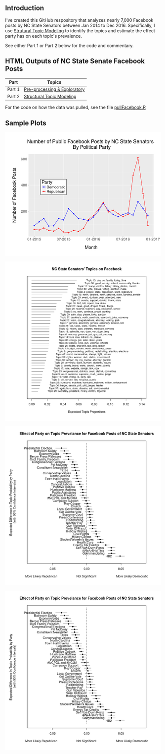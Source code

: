 ## Introduction

I've created this GitHub respository that analyzes nearly 7,000 Facebook posts by NC State Senators between Jan 2014 to Dec 2016. Specifically, I use [Strutural Topic Modeling](http://www.structuraltopicmodel.com/) to identify the topics and estimate the effect party has on each topic's prevalence.

See either Part 1 or Part 2 below for the code and commentary.

## HTML Outputs of NC State Senate Facebook Posts

| Part                | Topics                                                          |
| --------------------| --------------------------------------------------------------- |
| Part 1              | [Pre-processing & Exploratory](https://htmlpreview.github.io/?https://github.com/wesslen/NCStateSenateFacebook/blob/master/code/STM-ncsenate-facebook-part1.html)              |
| Part 2   | [Structural Topic Modeling](https://htmlpreview.github.io/?https://github.com/wesslen/NCStateSenateFacebook/blob/master/code/STM-ncsenate-facebook-part2.html)    |

For the code on how the data was pulled, see the file [pullFacebook.R](code/pullFacebook.R)

## Sample Plots

![Time Series of the Number of Posts by Political Party](img/STM-senate2.png)

![Facebook Topics](img/STM-senate3.png)

![Effect of Party on the Topic Prevelance of Posts](img/STM-senate4.png)

![Effect of Month on the Topic Prevelance for Four Sample Topics](img/STM-senate4.png)
